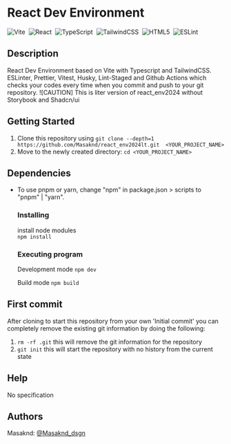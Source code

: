 # React Dev Environment

![Vite](https://img.shields.io/badge/vite-%23646CFF.svg?style=for-the-badge&logo=vite&logoColor=white)&nbsp; ![React](https://img.shields.io/badge/react-%2320232a.svg?style=for-the-badge&logo=react&logoColor=%2361DAFB)&nbsp; ![TypeScript](https://img.shields.io/badge/typescript-%23007ACC.svg?style=for-the-badge&logo=typescript&logoColor=white)&nbsp; ![TailwindCSS](https://img.shields.io/badge/tailwindcss-%2338B2AC.svg?style=for-the-badge&logo=tailwind-css&logoColor=white)&nbsp; ![HTML5](https://img.shields.io/badge/html5-%23E34F26.svg?style=for-the-badge&logo=html5&logoColor=white)&nbsp;
![ESLint](https://img.shields.io/badge/ESLint-4B3263?style=for-the-badge&logo=eslint&logoColor=white)&nbsp;<br>

## Description

React Dev Environment based on Vite with Typescript and TailwindCSS.
ESLinter, Prettier, Vitest, Husky, Lint-Staged and Github Actions which checks your codes every time when you commit and push to your git repository.
![CAUTION] This is liter version of react_env2024 without Storybook and Shadcn/ui

## Getting Started

1. Clone this repository using `git clone --depth=1 https://github.com/Masaknd/react_env2024lt.git  <YOUR_PROJECT_NAME>`
2. Move to the newly created directory: `cd <YOUR_PROJECT_NAME>`


## Dependencies

- To use pnpm or yarn, change "npm" in package.json > scripts to "pnpm" | "yarn".

    ### Installing

    install node modules<br>
    `npm install`

    ### Executing program

    Development mode
    `npm dev`

    Build mode
    `npm build`


## First commit
After cloning to start this repository from your own 'Initial commit' you can completely remove the existing git information by doing the following:

1. `rm -rf .git` this will remove the git information for the repository
2. `git init` this will start the repository with no history from the current state


## Help

No specification


## Authors

Masaknd:
[@Masaknd_dsgn](https://twitter.com/Masaknd_dsgn)

<!-- ## Version History
## License
## Acknowledgments
Inspiration, code snippets, etc. -->
